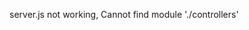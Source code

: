 <!-- bookdata.json questions:
do we need contactid & locations? -->
<!--     {
      "name": "Amiko",
      "email": "amiko2k20@aol.com",
      "password": "password12345",
      "contactType": "seller/buyer/both",
      "locationId": "Where the book is at"
    }
  ] -->


  server.js not working, Cannot find module './controllers'